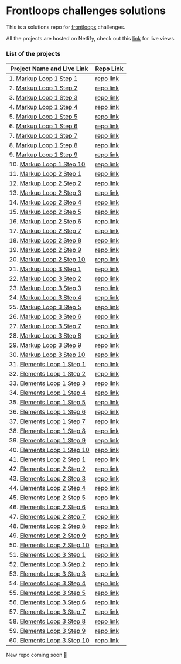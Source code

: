 # Frontloops challenges solutions
This is a solutions repo for [frontloops](https://frontloops.io/) challenges.

All the projects are hosted on Netlify, check out this [link](#) for live views.

### List of the projects

| Project Name and Live Link                                   | Repo Link                                                    |
| ------------------------------------------------------------ | ------------------------------------------------------------ |
| 1. [Markup Loop 1 Step 1](https://frontloops-markup-loop1-step1.netlify.app) | [repo link](https://github.com/valpryz/frontloops_challenges/tree/main/markup-loop1-step1) |
| 2. [Markup Loop 1 Step 2](https://frontloops-markup-loop1-step2.netlify.app/) | [repo link](https://github.com/valpryz/frontloops_challenges/tree/main/markup-loop1-step2) |
| 3. [Markup Loop 1 Step 3](https://frontloops-markup-loop1-step3.netlify.app/) | [repo link](https://github.com/valpryz/frontloops_challenges/tree/main/markup-loop1-step3) |
| 4. [Markup Loop 1 Step 4](https://frontloops-markup-loop1-step4.netlify.app/) | [repo link](https://github.com/valpryz/frontloops_challenges/tree/main/markup-loop1-step4) |
| 5. [Markup Loop 1 Step 5](https://frontloops-markup-loop1-step5.netlify.app/) | [repo link](https://github.com/valpryz/frontloops_challenges/tree/main/markup-loop1-step5) |
| 6. [Markup Loop 1 Step 6](https://frontloops-markup-loop1-step6.netlify.app/) | [repo link](https://github.com/valpryz/frontloops_challenges/tree/main/markup-loop1-step6) |
| 7. [Markup Loop 1 Step 7](https://frontloops-markup-loop1-step7.netlify.app/) | [repo link](https://github.com/valpryz/frontloops_challenges/tree/main/markup-loop1-step7) |
| 8. [Markup Loop 1 Step 8](https://frontloops-markup-loop1-step8.netlify.app/) | [repo link](https://github.com/valpryz/frontloops_challenges/tree/main/markup-loop1-step8) |
| 9. [Markup Loop 1 Step 9](#) | [repo link](#) |
| 10. [Markup Loop 1 Step 10](#) | [repo link](#) |
| 11. [Markup Loop 2 Step 1](#) | [repo link](#) |
| 12. [Markup Loop 2 Step 2](#) | [repo link](#) |
| 13. [Markup Loop 2 Step 3](#) | [repo link](#) |
| 14. [Markup Loop 2 Step 4](#) | [repo link](#) |
| 15. [Markup Loop 2 Step 5](#) | [repo link](#) |
| 16. [Markup Loop 2 Step 6](#) | [repo link](#) |
| 17. [Markup Loop 2 Step 7](#) | [repo link](#) |
| 18. [Markup Loop 2 Step 8](#) | [repo link](#) |
| 19. [Markup Loop 2 Step 9](#) | [repo link](#) |
| 20. [Markup Loop 2 Step 10](#) | [repo link](#) |
| 21. [Markup Loop 3 Step 1](#) | [repo link](#) |
| 22. [Markup Loop 3 Step 2](#) | [repo link](#) |
| 23. [Markup Loop 3 Step 3](#) | [repo link](#) |
| 24. [Markup Loop 3 Step 4](#) | [repo link](#) |
| 25. [Markup Loop 3 Step 5](#) | [repo link](#) |
| 26. [Markup Loop 3 Step 6](#) | [repo link](#) |
| 27. [Markup Loop 3 Step 7](#) | [repo link](#) |
| 28. [Markup Loop 3 Step 8](#) | [repo link](#) |
| 29. [Markup Loop 3 Step 9](#) | [repo link](#) |
| 30. [Markup Loop 3 Step 10](#) | [repo link](#) |
| 31. [Elements Loop 1 Step 1](#) | [repo link](#) |
| 32. [Elements Loop 1 Step 2](#) | [repo link](#) |
| 33. [Elements Loop 1 Step 3](#) | [repo link](#) |
| 34. [Elements Loop 1 Step 4](#) | [repo link](#) |
| 35. [Elements Loop 1 Step 5](#) | [repo link](#) |
| 36. [Elements Loop 1 Step 6](#) | [repo link](#) |
| 37. [Elements Loop 1 Step 7](#) | [repo link](#) |
| 38. [Elements Loop 1 Step 8](#) | [repo link](#) |
| 39. [Elements Loop 1 Step 9](#) | [repo link](#) |
| 40. [Elements Loop 1 Step 10](#) | [repo link](#) |
| 41. [Elements Loop 2 Step 1](#) | [repo link](#) |
| 42. [Elements Loop 2 Step 2](#) | [repo link](#) |
| 43. [Elements Loop 2 Step 3](#) | [repo link](#) |
| 44. [Elements Loop 2 Step 4](#) | [repo link](#) |
| 45. [Elements Loop 2 Step 5](#) | [repo link](#) |
| 46. [Elements Loop 2 Step 6](#) | [repo link](#) |
| 47. [Elements Loop 2 Step 7](#) | [repo link](#) |
| 48. [Elements Loop 2 Step 8](#) | [repo link](#) |
| 49. [Elements Loop 2 Step 9](#) | [repo link](#) |
| 50. [Elements Loop 2 Step 10](#) | [repo link](#) |
| 51. [Elements Loop 3 Step 1](#) | [repo link](#) |
| 52. [Elements Loop 3 Step 2](#) | [repo link](#) |
| 53. [Elements Loop 3 Step 3](#) | [repo link](#) |
| 54. [Elements Loop 3 Step 4](#) | [repo link](#) |
| 55. [Elements Loop 3 Step 5](#) | [repo link](#) |
| 56. [Elements Loop 3 Step 6](#) | [repo link](#) |
| 57. [Elements Loop 3 Step 7](#) | [repo link](#) |
| 58. [Elements Loop 3 Step 8](#) | [repo link](#) |
| 59. [Elements Loop 3 Step 9](#) | [repo link](#) |
| 60. [Elements Loop 3 Step 10](#) | [repo link](#) |



New repo coming soon 💪
